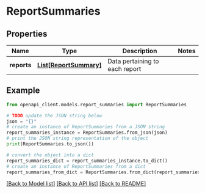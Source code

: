 # ReportSummaries


## Properties

Name | Type | Description | Notes
------------ | ------------- | ------------- | -------------
**reports** | [**List[ReportSummary]**](ReportSummary.md) | Data pertaining to each report | 

## Example

```python
from openapi_client.models.report_summaries import ReportSummaries

# TODO update the JSON string below
json = "{}"
# create an instance of ReportSummaries from a JSON string
report_summaries_instance = ReportSummaries.from_json(json)
# print the JSON string representation of the object
print(ReportSummaries.to_json())

# convert the object into a dict
report_summaries_dict = report_summaries_instance.to_dict()
# create an instance of ReportSummaries from a dict
report_summaries_from_dict = ReportSummaries.from_dict(report_summaries_dict)
```
[[Back to Model list]](../README.md#documentation-for-models) [[Back to API list]](../README.md#documentation-for-api-endpoints) [[Back to README]](../README.md)


